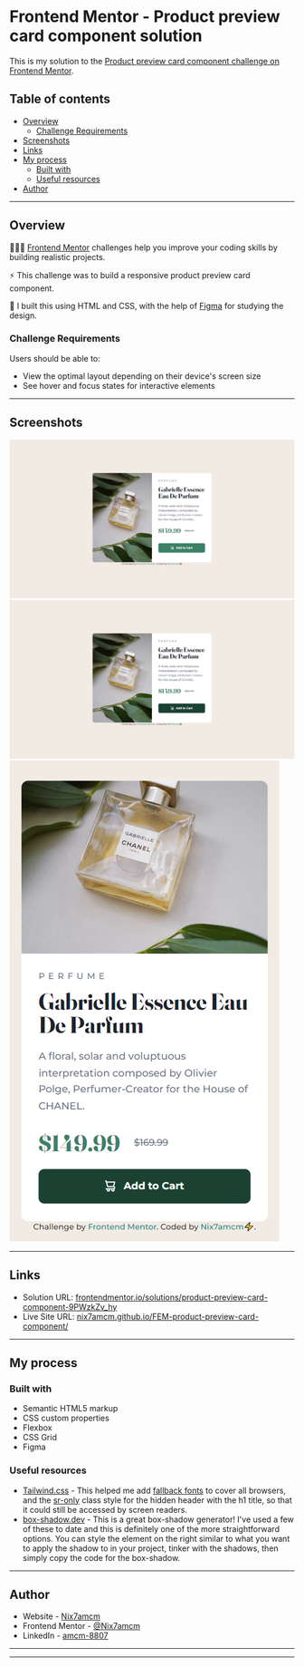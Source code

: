 # Frontend Mentor - Product preview card component solution

This is my solution to the [Product preview card component challenge on Frontend Mentor](https://www.frontendmentor.io/challenges/product-preview-card-component-GO7UmttRfa).

## Table of contents

- [Overview](#overview)
  - [Challenge Requirements](#challenge-requirements)
- [Screenshots](#screenshots)
- [Links](#links)
- [My process](#my-process)
  - [Built with](#built-with)
  - [Useful resources](#useful-resources)
- [Author](#author)

---

## Overview

👩🏻‍💻 [Frontend Mentor](www.frontendmentor.io) challenges help you improve your coding skills by building realistic projects.

⚡ This challenge was to build a responsive product preview card component.

🚀 I built this using HTML and CSS, with the help of [Figma](https://www.figma.com) for studying the design.

### Challenge Requirements

Users should be able to:

- View the optimal layout depending on their device's screen size
- See hover and focus states for interactive elements

---

## Screenshots

![](solution-snaps/desktop.png)
![](solution-snaps/desktop-active.png)
![](solution-snaps/mobile.png)

---

## Links

- Solution URL: [frontendmentor.io/solutions/product-preview-card-component-9PWzkZv_hy](https://www.frontendmentor.io/solutions/product-preview-card-component-9PWzkZv_hy)
- Live Site URL: [nix7amcm.github.io/FEM-product-preview-card-component/](https://nix7amcm.github.io/FEM-product-preview-card-component/)

---

## My process

### Built with

- Semantic HTML5 markup
- CSS custom properties
- Flexbox
- CSS Grid
- Figma


### Useful resources

- [Tailwind.css](https://tailwindcss.com/) - This helped me add [fallback fonts](https://tailwindcss.com/docs/font-family) to cover all browsers, and the [sr-only](https://tailwindcss.com/docs/screen-readers#screen-reader-only-elements) class style for the hidden header with the h1 title, so that it could still be accessed by screen readers.
- [box-shadow.dev](https://box-shadow.dev/) - This is a great box-shadow generator! I've used a few of these to date and this is definitely one of the more straightforward options. You can style the element on the right similar to what you want to apply the shadow to in your project, tinker with the shadows, then simply copy the code for the box-shadow.

---

## Author

- Website - [Nix7amcm](https://github.com/Nix7amcm)
- Frontend Mentor - [@Nix7amcm](https://www.frontendmentor.io/profile/Nix7amcm)
- LinkedIn - [amcm-8807](https://www.linkedin.com/in/amcm-8807/)

---
---